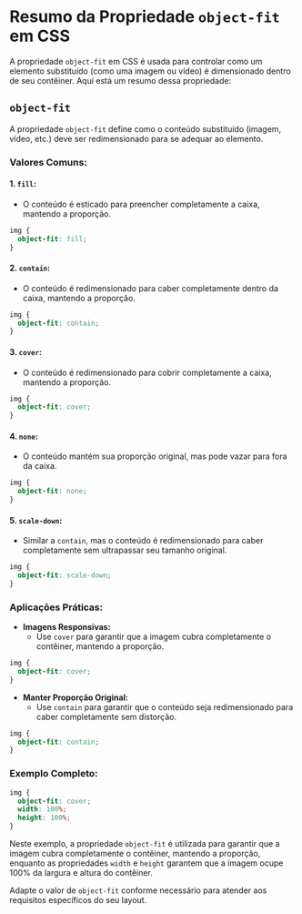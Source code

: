 # Resumo da Propriedade `object-fit` em CSS

A propriedade `object-fit` em CSS é usada para controlar como um elemento substituído (como uma imagem ou vídeo) é dimensionado dentro de seu contêiner. Aqui está um resumo dessa propriedade:

## `object-fit`

A propriedade `object-fit` define como o conteúdo substituído (imagem, vídeo, etc.) deve ser redimensionado para se adequar ao elemento.

### Valores Comuns:

#### 1. `fill`:

- O conteúdo é esticado para preencher completamente a caixa, mantendo a proporção.

```css
img {
  object-fit: fill;
}
```

#### 2. `contain`:

- O conteúdo é redimensionado para caber completamente dentro da caixa, mantendo a proporção.

```css
img {
  object-fit: contain;
}
```

#### 3. `cover`:

- O conteúdo é redimensionado para cobrir completamente a caixa, mantendo a proporção.

```css
img {
  object-fit: cover;
}
```

#### 4. `none`:

- O conteúdo mantém sua proporção original, mas pode vazar para fora da caixa.

```css
img {
  object-fit: none;
}
```

#### 5. `scale-down`:

- Similar a `contain`, mas o conteúdo é redimensionado para caber completamente sem ultrapassar seu tamanho original.

```css
img {
  object-fit: scale-down;
}
```

### Aplicações Práticas:

- **Imagens Responsivas:**
  - Use `cover` para garantir que a imagem cubra completamente o contêiner, mantendo a proporção.

```css
img {
  object-fit: cover;
}
```

- **Manter Proporção Original:**
  - Use `contain` para garantir que o conteúdo seja redimensionado para caber completamente sem distorção.

```css
img {
  object-fit: contain;
}
```

### Exemplo Completo:

```css
img {
  object-fit: cover;
  width: 100%;
  height: 100%;
}
```

Neste exemplo, a propriedade `object-fit` é utilizada para garantir que a imagem cubra completamente o contêiner, mantendo a proporção, enquanto as propriedades `width` e `height` garantem que a imagem ocupe 100% da largura e altura do contêiner.

Adapte o valor de `object-fit` conforme necessário para atender aos requisitos específicos do seu layout.